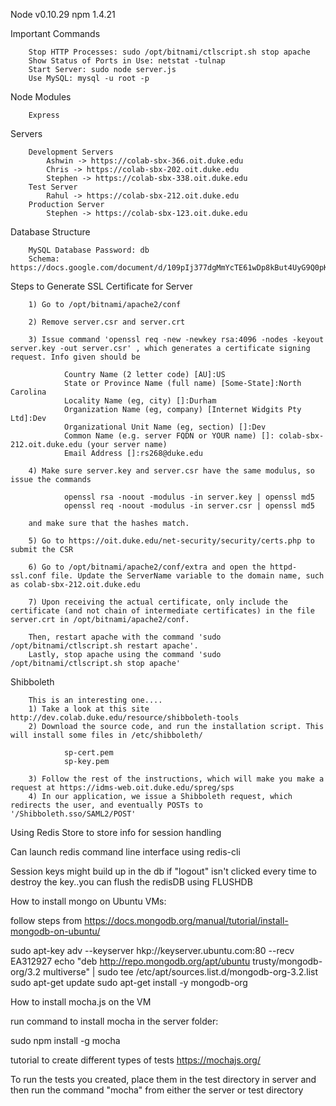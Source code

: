 Node v0.10.29
npm 1.4.21

Important Commands

        Stop HTTP Processes: sudo /opt/bitnami/ctlscript.sh stop apache
        Show Status of Ports in Use: netstat -tulnap
        Start Server: sudo node server.js
        Use MySQL: mysql -u root -p

Node Modules

        Express

Servers

        Development Servers
            Ashwin -> https://colab-sbx-366.oit.duke.edu
            Chris -> https://colab-sbx-202.oit.duke.edu
            Stephen -> https://colab-sbx-338.oit.duke.edu
        Test Server
            Rahul -> https://colab-sbx-212.oit.duke.edu
        Production Server
            Stephen -> https://colab-sbx-123.oit.duke.edu

Database Structure

        MySQL Database Password: db
        Schema: https://docs.google.com/document/d/109pIj377dgMmYcTE61wDp8kBut4UyG9Q0pKHqRn_Pwc/edit

Steps to Generate SSL Certificate for Server

        1) Go to /opt/bitnami/apache2/conf
        
        2) Remove server.csr and server.crt
        
        3) Issue command 'openssl req -new -newkey rsa:4096 -nodes -keyout server.key -out server.csr' , which generates a certificate signing request. Info given should be
        
                Country Name (2 letter code) [AU]:US
                State or Province Name (full name) [Some-State]:North Carolina
                Locality Name (eg, city) []:Durham
                Organization Name (eg, company) [Internet Widgits Pty Ltd]:Dev
                Organizational Unit Name (eg, section) []:Dev
                Common Name (e.g. server FQDN or YOUR name) []: colab-sbx-212.oit.duke.edu (your server name)
                Email Address []:rs268@duke.edu
                
        4) Make sure server.key and server.csr have the same modulus, so issue the commands
        
                openssl rsa -noout -modulus -in server.key | openssl md5
                openssl req -noout -modulus -in server.csr | openssl md5
                
        and make sure that the hashes match. 
        
        5) Go to https://oit.duke.edu/net-security/security/certs.php to submit the CSR
        
        6) Go to /opt/bitnami/apache2/conf/extra and open the httpd-ssl.conf file. Update the ServerName variable to the domain name, such as colab-sbx-212.oit.duke.edu
        
        7) Upon receiving the actual certificate, only include the certificate (and not chain of intermediate certificates) in the file server.crt in /opt/bitnami/apache2/conf.
        
        Then, restart apache with the command 'sudo /opt/bitnami/ctlscript.sh restart apache'. 
        Lastly, stop apache using the command 'sudo /opt/bitnami/ctlscript.sh stop apache'
        

Shibboleth

        This is an interesting one....
        1) Take a look at this site http://dev.colab.duke.edu/resource/shibboleth-tools
        2) Download the source code, and run the installation script. This will install some files in /etc/shibboleth/
                
                sp-cert.pem
                sp-key.pem
                
        3) Follow the rest of the instructions, which will make you make a request at https://idms-web.oit.duke.edu/spreg/sps
        4) In our application, we issue a Shibboleth request, which redirects the user, and eventually POSTs to          '/Shibboleth.sso/SAML2/POST'

Using Redis Store to store info for session handling

Can launch redis command line interface using redis-cli

Session keys might build up in the db if "logout" isn't clicked every time to destroy the key..you can flush the redisDB using FLUSHDB


How to install mongo on Ubuntu VMs:

follow steps from https://docs.mongodb.org/manual/tutorial/install-mongodb-on-ubuntu/

sudo apt-key adv --keyserver hkp://keyserver.ubuntu.com:80 --recv EA312927
echo "deb http://repo.mongodb.org/apt/ubuntu trusty/mongodb-org/3.2 multiverse" | sudo tee /etc/apt/sources.list.d/mongodb-org-3.2.list
sudo apt-get update
sudo apt-get install -y mongodb-org


How to install mocha.js on the VM

run command to install mocha in the server folder: 

sudo npm install -g mocha

tutorial to create different types of tests https://mochajs.org/

To run the tests you created, place them in the test directory in server and then run the command "mocha" from either the server or test directory
